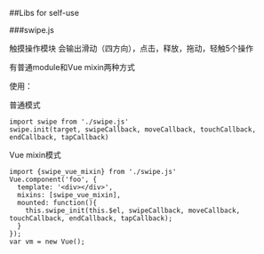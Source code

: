 ##Libs for self-use

###swipe.js

触摸操作模块
会输出滑动（四方向），点击，释放，拖动，轻触5个操作

有普通module和Vue mixin两种方式

使用：

普通模式

```
import swipe from './swipe.js'
swipe.init(target, swipeCallback, moveCallback, touchCallback, endCallback, tapCallback)
```

Vue mixin模式

```
import {swipe_vue_mixin} from './swipe.js'
Vue.component('foo', {
  template: '<div></div>',
  mixins: [swipe_vue_mixin],
  mounted: function(){
    this.swipe_init(this.$el, swipeCallback, moveCallback, touchCallback, endCallback, tapCallback);
  }
});
var vm = new Vue();
```